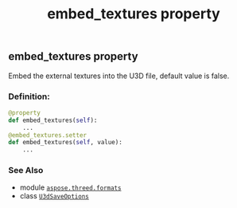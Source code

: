 ﻿---
title: embed_textures property
second_title: Aspose.3D for Python via .NET API References
description: 
type: docs
weight: 30
url: /python-net/aspose.threed.formats/u3dsaveoptions/embed_textures/
is_root: false
---

## embed_textures property


Embed the external textures into the U3D file, default value is false.
### Definition:
```python
@property
def embed_textures(self):
    ...
@embed_textures.setter
def embed_textures(self, value):
    ...
```

### See Also
* module [`aspose.threed.formats`](../../)
* class [`U3dSaveOptions`](/3d/python-net/aspose.threed.formats/u3dsaveoptions)
